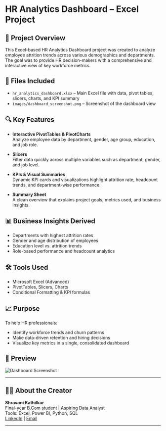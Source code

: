 # HR Analytics Dashboard – Excel Project

## 📌 Project Overview

This Excel-based HR Analytics Dashboard project was created to analyze employee attrition trends across various demographics and departments. The goal was to provide HR decision-makers with a comprehensive and interactive view of key workforce metrics.

## 📁 Files Included

- `hr_analytics_dashboard.xlsx` – Main Excel file with data, pivot tables, slicers, charts, and KPI summary
- `images/dashboard_screenshot.png` – Screenshot of the dashboard view

## 🔍 Key Features

- **Interactive PivotTables & PivotCharts**  
  Analyze employee data by department, gender, age group, education, and job role.

- **Slicers**  
  Filter data quickly across multiple variables such as department, gender, and job level.

- **KPIs & Visual Summaries**  
  Dynamic KPI cards and visualizations highlight attrition rate, headcount trends, and department-wise performance.

- **Summary Sheet**  
  A clean overview that explains project goals, metrics used, and business insights.

## 📊 Business Insights Derived

- Departments with highest attrition rates
- Gender and age distribution of employees
- Education level vs. attrition trends
- Role-based performance and headcount analytics

## 🛠 Tools Used

- Microsoft Excel (Advanced)
- PivotTables, Slicers, Charts
- Conditional Formatting & KPI formulas

## 📈 Purpose

To help HR professionals:
- Identify workforce trends and churn patterns
- Make data-driven retention and hiring decisions
- Visualize key metrics in a single, consolidated dashboard

## 📸 Preview

![Dashboard Screenshot](images/dashboard_screenshot.png)

---

## 👩‍💼 About the Creator

**Shravani Kathilkar**  
Final-year B.Com student | Aspiring Data Analyst  
Tools: Excel, Power BI, Python, SQL  
[LinkedIn](https://linkedin.com/in/shravanikathilkar15) | [Email](mailto:shravanikathilkar15@gmail.com)

---

